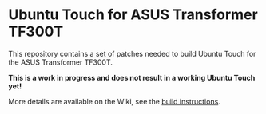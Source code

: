 Ubuntu Touch for ASUS Transformer TF300T
========================================

This repository contains a set of patches needed to build Ubuntu Touch
for the ASUS Transformer TF300T.

**This is a work in progress and does not result in a working
Ubuntu Touch yet!**

More details are available on the Wiki, see the
[build instructions](https://github.com/f69m/ubuntu-touch-tf300t/wiki/Build-Ubuntu-Touch-for-ASUS-Transformer-TF300T).

